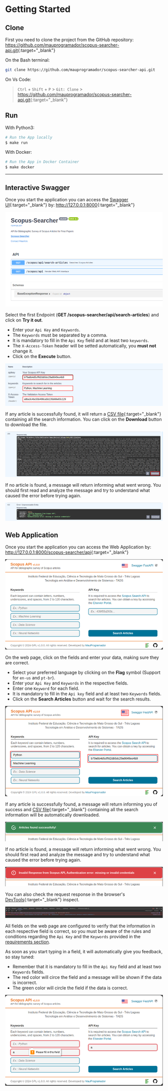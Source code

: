 # Getting Started

## Clone

First you need to clone the project from the GitHub repository: <https://github.com/mauprogramador/scopus-searcher-api.git>{:target="_blank"}

On the Bash terminal:

```bash
git clone https://github.com/mauprogramador/scopus-searcher-api.git
```

On Vs Code:

> `Ctrl` + `Shift` + `P` > `Git: Clone` > <https://github.com/mauprogramador/scopus-searcher-api.git>{:target="_blank"}

## Run

With Python3:

```bash
# Run the App locally
$ make run
```

With Docker:

```bash
# Run the App in Docker Container
$ make docker
```

---

## Interactive Swagger

Once you start the application you can access the [Swagger UI](https://github.com/swagger-api/swagger-ui){:target="_blank"} by: <http://127.0.0.1:8000>{:target="_blank"}

![Swagger](../images/swagger.png)

Select the first Endpoint (**GET /scopus-searcher/api/search-articles**) and click on **Try it out**.

- Enter your `Api Key` and `Keywords`.
- The `Keywords` must be separated by a comma.
- It is mandatory to fill in the `Api Key` field and at least two `keywords`.
- The `X-Access-Token` header will be setted automatically, you **must not** change it.
- Click on the **Execute** button.

![Swagger Search](../images/swagger-search.png)

If any article is successfully found, it will return a [CSV file](https://pt.wikipedia.org/wiki/Comma-separated_values){:target="_blank"} containing all the search information. You can click on the **Download** button to download the file.

![Swagger Success](../images/swagger-success.png)

If no article is found, a message will return informing what went wrong. You should first read and analyze the message and try to understand what caused the error before trying again.

![Swagger Error](../images/swagger-error.png)

## Web Application

Once you start the application you can access the Web Application by: <http://127.0.0.1:8000/scopus-searcher/api>{:target="_blank"}

![Web](../images/web.png)

On the web page, click on the fields and enter your data, making sure they are correct.

- Select your preferred language by clicking on the **Flag** symbol (Support for `en-us` and `pt-br`).
- Enter your `Api Key` and `Keywords` in the respective fields.
- Enter one `Keyword` for each field.
- It is mandatory to fill in the `Api key` field and at least two `Keywords` fields.
- Click on the **Search Articles** button and wait for the search results.

![Web Search](../images/web-search.png)

If any article is successfully found, a message will return informing you of success and [CSV file](https://pt.wikipedia.org/wiki/Comma-separated_values){:target="_blank"} containing all the search information will be automatically downloaded.

![Web Success](../images/web-success.png)

If no article is found, a message will return informing what went wrong. You should first read and analyze the message and try to understand what caused the error before trying again.

![Web Error](../images/web-error.png)

You can also check the request response in the browser's [DevTools](https://developer.chrome.com/docs/devtools?hl=pt-br){:target="_blank"} inspect.

![Inspect Error](../images/inspect-error.png)

All fields on the web page are configured to verify that the information in each respective field is correct, so you must be aware of the rules and conditions regarding the `Api Key` and the `Keywords` provided in the [requirements section](./requirements.md).

As soon as you start typing in a field, it will automatically give you feedback, so stay tuned:

- Remember that it is mandatory to fill in the `Api Key` field and at least two `Keywords` fields.
- The red color will circe the field and a message will be shown if the data is incorrect.
- The green color will circle the field if the data is correct.

![Web Validation](../images/web-validation.png)
